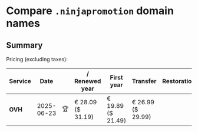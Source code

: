 # Compare `.ninjapromotion` domain names

## Summary

Pricing (excluding taxes):

| Service | Date |  | / Renewed year | First year | Transfer | Restoration |
|--|--|--|--|--|--|--|
| **OVH** | 2025-06-23 | 🏆 | € 28.09<br>($ 31.19) | € 19.89<br>($ 21.49) | € 26.99<br>($ 29.99) |  |

